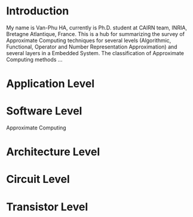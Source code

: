 # Introduction
My name is Van-Phu HA, currently is Ph.D. student at CAIRN team, INRIA, Bretagne Atlantique, France. This is a hub for summarizing the survey of Approximate Computing techniques for several levels (Algorithmic, Functional, Operator and Number Representation Approximation) and several layers in a Embedded System. The classification of Approximate Computing methods ...

# Application Level

# Software Level
Approximate Computing 

# Architecture Level

# Circuit Level

# Transistor Level
